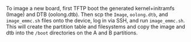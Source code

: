 To image a new board, first TFTP boot the generated kernel+initramfs (Image) and DTB (oolong.dtb). Then scp the `Image`, `oolong.dtb`, and `image_emmc.sh` files onto the device, log in via SSH, and run `image_emmc.sh`. This will create the partition table and filesystems and copy the image and dtb into the `/boot` directories on the A and B partitions.
